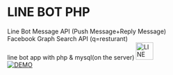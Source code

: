 # LINE BOT PHP 
Line Bot Message API (Push Message+Reply Message)</br>
Facebook Graph Search API (q=resturant)</br>
line bot app with php & mysql(on the server)
<a href="https://developers.line.me/en/" target="_blank">
  <img src="https://upload.wikimedia.org/wikipedia/commons/thumb/4/41/LINE_logo.svg/480px-LINE_logo.svg.png" height=40 alt="LINE">
</a></br>
[![DEMO](https://img.youtube.com/vi/smyuVp_ZZpw/0.jpg)](https://www.youtube.com/watch?v=smyuVp_ZZpw)
